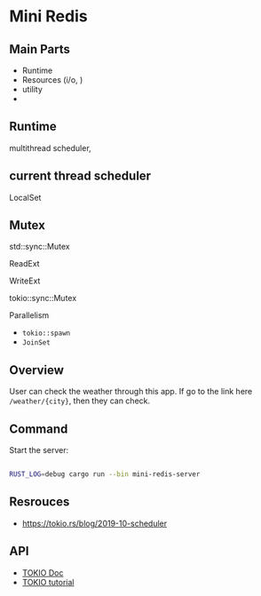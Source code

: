 # Mini Redis

## Main Parts
- Runtime
- Resources (i/o, )
- utility
- 

## Runtime
multithread scheduler, 


current thread scheduler
- 

LocalSet

## Mutex
std::sync::Mutex


ReadExt



WriteExt


tokio::sync::Mutex


Parallelism
- `tokio::spawn`
- `JoinSet`


## Overview
User can check the weather through this app. If go to the link here `/weather/{city}`, then they can check.

## Command

Start the server:

```bash

RUST_LOG=debug cargo run --bin mini-redis-server

```

## Resrouces
- https://tokio.rs/blog/2019-10-scheduler


## API
- [TOKIO Doc](https://tokio.rs/tokio/)
- [TOKIO tutorial](https://tokio.rs/tokio/tutorial)
